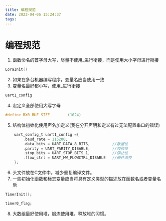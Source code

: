 ```yaml
---
title: 编程规范
date: 2023-04-06 15:24:37
tags:
---
```


# 编程规范
1. 函数命名的首字母大写，尽量不使用_进行衔接，而是使用大小字母进行衔接
```c
LoraInit()
```
2. 如果在多台机器编写程序，变量名应当使用一致
3. 变量名最好都小写，使用_进行衔接
```c
uart1_config
```
4. 宏定义全部使用大写字母
```c
#define RX0_BUF_SIZE 		(1024)
```
5. 结构体初始化使用声名加定义(我在分开声明和定义有过无法配置串口的错误)
```c
	uart_config_t uart1_config ={
		.baud_rate = 115200,
		.data_bits = UART_DATA_8_BITS,			//数据位
		.parity = UART_PARITY_DISABLE,			//校验位
		.stop_bits = UART_STOP_BITS_1,			//停止位
		.flow_ctrl = UART_HW_FLOWCTRL_DISABLE	//硬件流控
	};
```
6. 头文件放在C文件中，减少重复编译文件。
7. 一些初始化函数和标志变量应当将具有定义类型的描述放在函数名或者变量名后
```c
TimerInit();

timer0_flag;
```
8. 大数组最好使用堆，锻炼使用堆，释放堆的习惯。